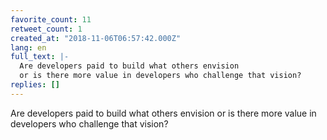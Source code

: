 ```yaml
---
favorite_count: 11
retweet_count: 1
created_at: "2018-11-06T06:57:42.000Z"
lang: en
full_text: |-
  Are developers paid to build what others envision
  or is there more value in developers who challenge that vision?
replies: []
---
```


Are developers paid to build what others envision or is there more value in
developers who challenge that vision?
